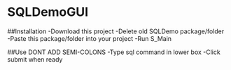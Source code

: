 # SQLDemoGUI
##Installation
-Download this project
-Delete old SQLDemo package/folder
-Paste this package/folder into your project
-Run S_Main

##Use
DONT ADD SEMI-COLONS
-Type sql command in lower box
-Click submit when ready
